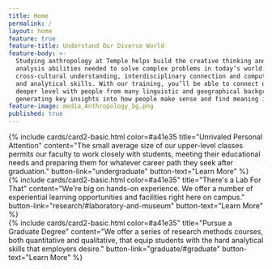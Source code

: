 ```yaml
---
title: Home
permalink: /
layout: home
feature: true
feature-title: Understand Our Diverse World
feature-body: >-
  Studying anthropology at Temple helps build the creative thinking and critical
  analysis abilities needed to solve complex problems in today’s world. We teach
  cross-cultural understanding, interdisciplinary connection and computational
  and analytical skills. With our training, you’ll be able to connect on a
  deeper level with people from many linguistic and geographical backgrounds,
  generating key insights into how people make sense and find meaning in their worlds.
feature-image: media_Anthropology_bg.png
published: true
---
```


<div class="row row-wide">
  <div class="col m12 l4">{% include cards/card2-basic.html
    color=#a41e35
    title="Unrivaled Personal Attention" 
    content="The small average size of our upper-level classes permits our faculty to work closely with students, meeting their educational needs and preparing them for whatever career path they seek after graduation."
    button-link="undergraduate" 
    button-text="Learn More" %}
  </div>
  <div class="row row-wide">
    <div class="col m12 l4">{% include cards/card2-basic.html
      color=#a41e35"
      title="There's a Lab For That" 
      content="We're big on hands-on experience. We offer a number of experiential learning opportunities and facilities right here on campus."
      button-link="research/#laboratory-and-museum" 
      button-text="Learn More" %}
    </div>
    <div class="row row-wide">
      <div class="col m12 l4">{% include cards/card2-basic.html
        color=#a41e35"
        title="Pursue a Graduate Degree" 
        content="We offer a series of research methods courses, both quantitative and qualitative, that equip students with the hard analytical skills that employers desire." 
        button-link="graduate/#graduate" 
        button-text="Learn More" %}
      </div>
</div>
